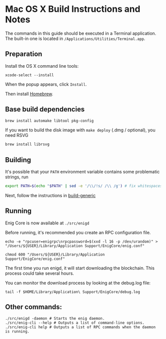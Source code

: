 Mac OS X Build Instructions and Notes
====================================
The commands in this guide should be executed in a Terminal application.
The built-in one is located in `/Applications/Utilities/Terminal.app`.

Preparation
-----------
Install the OS X command line tools:

`xcode-select --install`

When the popup appears, click `Install`.

Then install [Homebrew](https://brew.sh).

Base build dependencies
-----------------------

```bash
brew install automake libtool pkg-config
```

If you want to build the disk image with `make deploy` (.dmg / optional), you need RSVG
```bash
brew install librsvg
```

Building
--------

It's possible that your `PATH` environment variable contains some problematic strings, run
```bash
export PATH=$(echo "$PATH" | sed -e '/\\/!s/ /\\ /g') # fix whitespaces
```

Next, follow the instructions in [build-generic](build-generic.md)

Running
-------

Enig Core is now available at `./src/enigd`

Before running, it's recommended you create an RPC configuration file.

    echo -e "rpcuser=enigrpc\nrpcpassword=$(xxd -l 16 -p /dev/urandom)" > "/Users/${USER}/Library/Application Support/EnigCore/enig.conf"

    chmod 600 "/Users/${USER}/Library/Application Support/EnigCore/enig.conf"

The first time you run enigd, it will start downloading the blockchain. This process could take several hours.

You can monitor the download process by looking at the debug.log file:

    tail -f $HOME/Library/Application\ Support/EnigCore/debug.log

Other commands:
-------

    ./src/enigd -daemon # Starts the enig daemon.
    ./src/enig-cli --help # Outputs a list of command-line options.
    ./src/enig-cli help # Outputs a list of RPC commands when the daemon is running.
